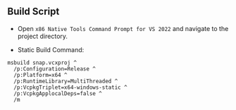 ﻿## Build Script

* Open `x86 Native Tools Command Prompt for VS 2022` and navigate to the project directory.

* Static Build Command:

```
msbuild snap.vcxproj ^
  /p:Configuration=Release ^
  /p:Platform=x64 ^
  /p:RuntimeLibrary=MultiThreaded ^
  /p:VcpkgTriplet=x64-windows-static ^
  /p:VcpkgApplocalDeps=false ^
  /m
```